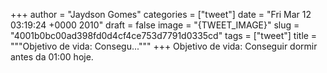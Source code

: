 
+++
author = "Jaydson Gomes"
categories = ["tweet"]
date = "Fri Mar 12 03:19:24 +0000 2010"
draft = false
image = "{TWEET_IMAGE}"
slug = "4001b0bc00ad398fd0d4cf4ce753d7791d0335cd"
tags = ["tweet"]
title = """Objetivo de vida: Consegu..."""
+++
Objetivo de vida: Conseguir dormir antes da 01:00 hoje.
